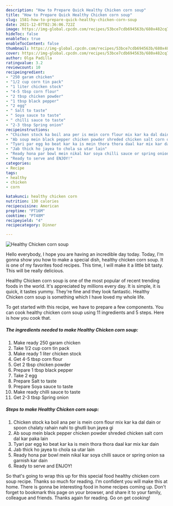 ```yaml
---
description: "How to Prepare Quick Healthy Chicken corn soup"
title: "How to Prepare Quick Healthy Chicken corn soup"
slug: 1581-how-to-prepare-quick-healthy-chicken-corn-soup
date: 2021-12-07T02:36:06.722Z
image: https://img-global.cpcdn.com/recipes/53bce7cdb694563b/680x482cq70/healthy-chicken-corn-soup-recipe-main-photo.jpg
hideToc: false
enableToc: true
enableTocContent: false
thumbnail: https://img-global.cpcdn.com/recipes/53bce7cdb694563b/680x482cq70/healthy-chicken-corn-soup-recipe-main-photo.jpg
cover: https://img-global.cpcdn.com/recipes/53bce7cdb694563b/680x482cq70/healthy-chicken-corn-soup-recipe-main-photo.jpg
author: Olga Padilla
ratingvalue: 3.2
reviewcount: 10
recipeingredient:
- "250 garam chicken"
- "1/2 cup corn tin pack"
- "1 liter chicken stock"
- "4-5 tbsp corn flour"
- "2 tbsp chicken powder"
- "1 tbsp black pepper"
- "2 egg"
- " Salt to taste"
- " Soya sauce to taste"
- " chilli sauce to taste"
- "2-3 tbsp Spring onion"
recipeinstructions:
- "Chicken stock ka boil ana per is mein corn flour mix kar ka dal dain or spoon chalaty rahain nahi to ghutli bun jayea gi"
- "Ab soup mein black pepper chicken powder shreded chicken salt corn dal kar paka lain"
- "Tyari par egg ko beat kar ka is mein thora thora daal kar mix kar dain"
- "Jab thick ho jayea to chola sa utar lain"
- "Ready hona par bowl mein nikal kar soya chilli sauce or spring onion sa garnish kar dain"
- "Ready to serve and ENJOY!"
categories:
- Recipe
tags:
- healthy
- chicken
- corn

katakunci: healthy chicken corn 
nutrition: 130 calories
recipecuisine: American
preptime: "PT16M"
cooktime: "PT48M"
recipeyield: "4"
recipecategory: Dinner

---
```



![Healthy Chicken corn soup](https://img-global.cpcdn.com/recipes/53bce7cdb694563b/680x482cq70/healthy-chicken-corn-soup-recipe-main-photo.jpg)

Hello everybody, I hope you are having an incredible day today. Today, I'm gonna show you how to make a special dish, healthy chicken corn soup. It is one of my favorites food recipes. This time, I will make it a little bit tasty. This will be really delicious.



Healthy Chicken corn soup is one of the most popular of recent trending foods in the world. It's appreciated by millions every day. It is simple, it is quick, it tastes yummy. They're fine and they look fantastic. Healthy Chicken corn soup is something which I have loved my whole life.


To get started with this recipe, we have to prepare a few components. You can cook healthy chicken corn soup using 11 ingredients and 5 steps. Here is how you cook that.

<!--inarticleads1-->

##### The ingredients needed to make Healthy Chicken corn soup:

1. Make ready 250 garam chicken
1. Take 1/2 cup corn tin pack
1. Make ready 1 liter chicken stock
1. Get 4-5 tbsp corn flour
1. Get 2 tbsp chicken powder
1. Prepare 1 tbsp black pepper
1. Take 2 egg
1. Prepare  Salt to taste
1. Prepare  Soya sauce to taste
1. Make ready  chilli sauce to taste
1. Get 2-3 tbsp Spring onion




<!--inarticleads2-->

##### Steps to make Healthy Chicken corn soup:

1. Chicken stock ka boil ana per is mein corn flour mix kar ka dal dain or spoon chalaty rahain nahi to ghutli bun jayea gi
1. Ab soup mein black pepper chicken powder shreded chicken salt corn dal kar paka lain
1. Tyari par egg ko beat kar ka is mein thora thora daal kar mix kar dain
1. Jab thick ho jayea to chola sa utar lain
1. Ready hona par bowl mein nikal kar soya chilli sauce or spring onion sa garnish kar dain
1. Ready to serve and ENJOY!



So that's going to wrap this up for this special food healthy chicken corn soup recipe. Thanks so much for reading. I'm confident you will make this at home. There is gonna be interesting food in home recipes coming up. Don't forget to bookmark this page on your browser, and share it to your family, colleague and friends. Thanks again for reading. Go on get cooking!
